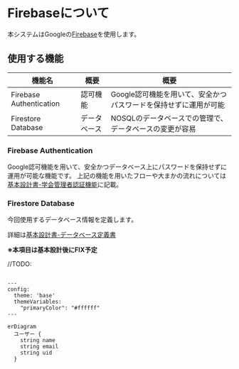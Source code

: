 
# Firebaseについて

本システムはGoogleの[Firebase](https://firebase.google.com/?hl=ja)を使用します。

## 使用する機能
| 機能名                     | 概要     | 概要                                  |
|-------------------------|--------|-------------------------------------|
| Firebase Authentication | 認可機能   | Google認可機能を用いて、安全かつパスワードを保持せずに運用が可能 |
| Firestore Database      | データベース | NOSQLのデータベースでの管理で、データベースの変更が容易      |

### Firebase Authentication

Google認可機能を用いて、安全かつデータベース上にパスワードを保持せずに運用が可能な機能です。
上記の機能を用いたフローや大まかの流れについては[基本設計書-学会管理者認証機能](基本設計書-学会管理者認証機能)に記載。



### Firestore Database

今回使用するデータベース情報を定義します。

詳細は[基本設計書-データベース定義書](./基本設計書-データベース定義書)

**※本項目は基本設計後にFIX予定**


//TODO: 


```mermaid

---
config:
  theme: 'base' 
  themeVariables:
    "primaryColor": "#ffffff"
---

erDiagram
  ユーザー {
    string name
    string email
    string uid
  }
  
```